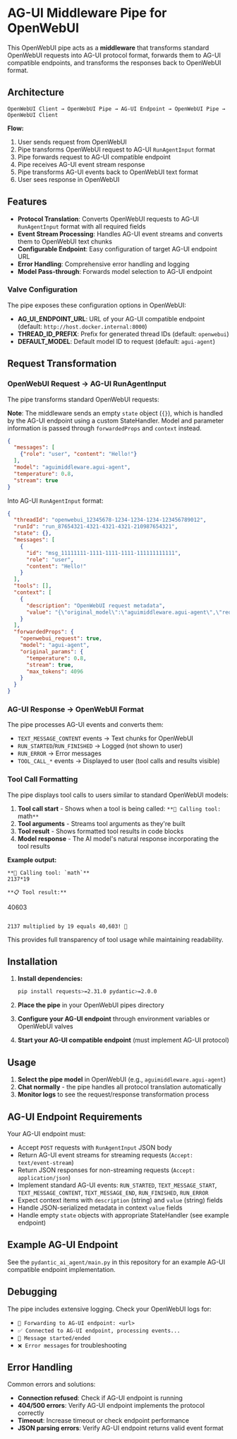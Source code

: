 # AG-UI Middleware Pipe for OpenWebUI

This OpenWebUI pipe acts as a **middleware** that transforms standard OpenWebUI requests into AG-UI protocol format, forwards them to AG-UI compatible endpoints, and transforms the responses back to OpenWebUI format.

## Architecture

```
OpenWebUI Client → OpenWebUI Pipe → AG-UI Endpoint → OpenWebUI Pipe → OpenWebUI Client
```

**Flow:**
1. User sends request from OpenWebUI
2. Pipe transforms OpenWebUI request to AG-UI `RunAgentInput` format
3. Pipe forwards request to AG-UI compatible endpoint  
4. Pipe receives AG-UI event stream response
5. Pipe transforms AG-UI events back to OpenWebUI text format
6. User sees response in OpenWebUI

## Features

- **Protocol Translation**: Converts OpenWebUI requests to AG-UI `RunAgentInput` format with all required fields
- **Event Stream Processing**: Handles AG-UI event streams and converts them to OpenWebUI text chunks
- **Configurable Endpoint**: Easy configuration of target AG-UI endpoint URL
- **Error Handling**: Comprehensive error handling and logging
- **Model Pass-through**: Forwards model selection to AG-UI endpoint

### Valve Configuration

The pipe exposes these configuration options in OpenWebUI:

- **AG_UI_ENDPOINT_URL**: URL of your AG-UI compatible endpoint (default: `http://host.docker.internal:8000`)
- **THREAD_ID_PREFIX**: Prefix for generated thread IDs (default: `openwebui`)
- **DEFAULT_MODEL**: Default model ID to request (default: `agui-agent`)

## Request Transformation

### OpenWebUI Request → AG-UI RunAgentInput

The pipe transforms standard OpenWebUI requests:

**Note**: The middleware sends an empty `state` object (`{}`), which is handled by the AG-UI endpoint using a custom StateHandler. Model and parameter information is passed through `forwardedProps` and `context` instead.

```json
{
  "messages": [
    {"role": "user", "content": "Hello!"}
  ],
  "model": "aguimiddleware.agui-agent",
  "temperature": 0.8,
  "stream": true
}
```

Into AG-UI `RunAgentInput` format:

```json
{
  "threadId": "openwebui_12345678-1234-1234-1234-123456789012",
  "runId": "run_87654321-4321-4321-4321-210987654321",
  "state": {},
  "messages": [
    {
      "id": "msg_11111111-1111-1111-1111-111111111111",
      "role": "user", 
      "content": "Hello!"
    }
  ],
  "tools": [],
  "context": [
    {
      "description": "OpenWebUI request metadata",
      "value": "{\"original_model\":\"aguimiddleware.agui-agent\",\"requested_model\":\"agui-agent\",\"user_preferences\":{},\"source\":\"openwebui_pipe\",\"temperature\":0.8,\"max_tokens\":4096,\"stream\":true}"
    }
  ],
  "forwardedProps": {
    "openwebui_request": true,
    "model": "agui-agent",
    "original_params": {
      "temperature": 0.8,
      "stream": true,
      "max_tokens": 4096
    }
  }
}
```

### AG-UI Response → OpenWebUI Format

The pipe processes AG-UI events and converts them:

- `TEXT_MESSAGE_CONTENT` events → Text chunks for OpenWebUI
- `RUN_STARTED`/`RUN_FINISHED` → Logged (not shown to user)
- `RUN_ERROR` → Error messages
- `TOOL_CALL_*` events → Displayed to user (tool calls and results visible)

### Tool Call Formatting

The pipe displays tool calls to users similar to standard OpenWebUI models:

1. **Tool call start** - Shows when a tool is being called: `**🔧 Calling tool: `math`**`
2. **Tool arguments** - Streams tool arguments as they're built
3. **Tool result** - Shows formatted tool results in code blocks
4. **Model response** - The AI model's natural response incorporating the tool results

**Example output:**
```
**🔧 Calling tool: `math`**
2137*19

**📋 Tool result:**
```
40603
```

2137 multiplied by 19 equals 40,603! 🎉
```

This provides full transparency of tool usage while maintaining readability.

## Installation

1. **Install dependencies:**
   ```bash
   pip install requests>=2.31.0 pydantic>=2.0.0
   ```

2. **Place the pipe** in your OpenWebUI pipes directory

3. **Configure your AG-UI endpoint** through environment variables or OpenWebUI valves

4. **Start your AG-UI compatible endpoint** (must implement AG-UI protocol)

## Usage

1. **Select the pipe model** in OpenWebUI (e.g., `aguimiddleware.agui-agent`)
2. **Chat normally** - the pipe handles all protocol translation automatically
3. **Monitor logs** to see the request/response transformation process

## AG-UI Endpoint Requirements

Your AG-UI endpoint must:

- Accept `POST` requests with `RunAgentInput` JSON body
- Return AG-UI event streams for streaming requests (`Accept: text/event-stream`)
- Return JSON responses for non-streaming requests (`Accept: application/json`)
- Implement standard AG-UI events: `RUN_STARTED`, `TEXT_MESSAGE_START`, `TEXT_MESSAGE_CONTENT`, `TEXT_MESSAGE_END`, `RUN_FINISHED`, `RUN_ERROR`
- Expect context items with `description` (string) and `value` (string) fields
- Handle JSON-serialized metadata in context `value` fields
- Handle empty `state` objects with appropriate StateHandler (see example endpoint)

## Example AG-UI Endpoint

See the `pydantic_ai_agent/main.py` in this repository for an example AG-UI compatible endpoint implementation.

## Debugging

The pipe includes extensive logging. Check your OpenWebUI logs for:

- `🔄 Forwarding to AG-UI endpoint: <url>`
- `✅ Connected to AG-UI endpoint, processing events...`
- `📝 Message started/ended`
- `❌ Error messages` for troubleshooting

## Error Handling

Common errors and solutions:

- **Connection refused**: Check if AG-UI endpoint is running
- **404/500 errors**: Verify AG-UI endpoint implements the protocol correctly
- **Timeout**: Increase timeout or check endpoint performance
- **JSON parsing errors**: Verify AG-UI endpoint returns valid event format